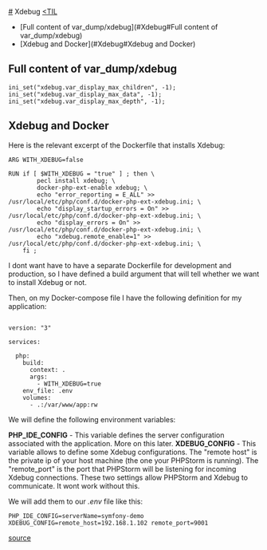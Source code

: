 [#](#) Xdebug
[<TIL](Programming.md)
- [Full content of var_dump/xdebug](#Xdebug#Full content of var_dump/xdebug)
- [Xdebug and Docker](#Xdebug#Xdebug and Docker)

## Full content of var_dump/xdebug
```
ini_set("xdebug.var_display_max_children", -1);
ini_set("xdebug.var_display_max_data", -1);
ini_set("xdebug.var_display_max_depth", -1);
```
## Xdebug and Docker

Here is the relevant excerpt of the Dockerfile that installs Xdebug:

```
ARG WITH_XDEBUG=false

RUN if [ $WITH_XDEBUG = "true" ] ; then \
        pecl install xdebug; \
        docker-php-ext-enable xdebug; \
        echo "error_reporting = E_ALL" >> /usr/local/etc/php/conf.d/docker-php-ext-xdebug.ini; \
        echo "display_startup_errors = On" >> /usr/local/etc/php/conf.d/docker-php-ext-xdebug.ini; \
        echo "display_errors = On" >> /usr/local/etc/php/conf.d/docker-php-ext-xdebug.ini; \
        echo "xdebug.remote_enable=1" >> /usr/local/etc/php/conf.d/docker-php-ext-xdebug.ini; \
    fi ;
```

I dont want have to have a separate Dockerfile for development and production, so I have defined a build argument that will tell whether we want to install Xdebug or not.

Then, on my Docker-compose file I have the following definition for my application:

```

version: "3"

services:

  php:
    build:
      context: .
      args:
        - WITH_XDEBUG=true
    env_file: .env
    volumes:
      - .:/var/www/app:rw
```

We will define the following environment variables:

**PHP_IDE_CONFIG** - This variable defines the server configuration associated with the application. More on this later.
**XDEBUG_CONFIG** - This variable allows to define some Xdebug configurations. The "remote host" is the private ip of your host machine (the one your PHPStorm is running). The "remote_port" is the port that PHPStorm will be listening for incoming Xdebug connections. These two settings allow PHPStorm and Xdebug to communicate. It wont work without this.

We will add them to our _.env_ file like this:
```
PHP_IDE_CONFIG=serverName=symfony-demo
XDEBUG_CONFIG=remote_host=192.168.1.102 remote_port=9001
```
[source](https://dev.to/brpaz/docker-phpstorm-and-xdebug-the-definitive-guide-14og)
